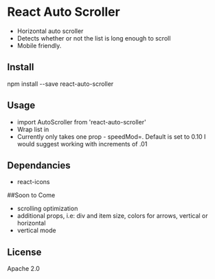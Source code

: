 # React Auto Scroller

- Horizontal auto scroller
- Detects whether or not the list is long enough to scroll
- Mobile friendly.

## Install

npm install --save react-auto-scroller

## Usage

- import AutoScroller from 'react-auto-scroller'
- Wrap list in <AutoScroller> </AutoScroller>
- Currently only takes one prop - speedMod=. Default is set to 0.10 I would suggest working with increments of .01

## Dependancies
- react-icons

##Soon to Come
- scrolling optimization
- additional props, i.e: div and item size, colors for arrows, vertical or horizontal
- vertical mode 

## License

Apache 2.0
